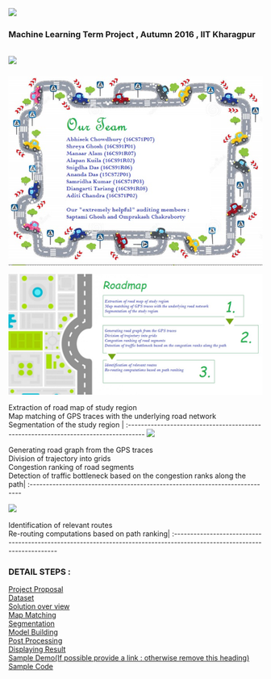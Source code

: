 ![](https://github.com/cs60050/MacTrackz/blob/master/Picture/logo.jpg)

### Machine Learning Term Project , Autumn 2016 , IIT Kharagpur

![](https://github.com/cs60050/MacTrackz/blob/master/Picture/rush_hour_traffic_cartoon_corr.jpg)
------------------------------------------------------------------------------------
![](https://github.com/cs60050/MacTrackz/blob/master/Picture/team.jpg)




![](https://github.com/cs60050/MacTrackz/blob/master/Picture/roadmap.jpg)

Extraction of road map of study region<br />Map matching of GPS traces with the underlying road network<br />Segmentation of the study region |
:----------------------------------------------------------------------------------- 
![](https://github.com/cs60050/MacTrackz/blob/master/Picture/roadmap%20arrow.png)

Generating road graph from the GPS traces<br />Division of trajectory into grids<br />Congestion ranking of road segments<br />Detection of traffic bottleneck based on the congestion ranks along the path|
:---------------------------------------------------------------------------

![](https://github.com/cs60050/MacTrackz/blob/master/Picture/roadmap%20arrow.png)

Identification of relevant routes<br />Re-routing computations based on path ranking|
:------------------------------------------------------------------------------------------------------------------------

### DETAIL STEPS :

 [Project Proposal ](https://github.com/cs60050/MacTrackz/blob/master/Docs/Project_Proposal.md)<br/>
 [Dataset](https://github.com/cs60050/MacTrackz/blob/master/Docs/dataset.md)<br/>
 [Solution over view](https://github.com/cs60050/MacTrackz/blob/master/Docs/Solution%20overview.md)<br/>
 [Map Matching](https://github.com/cs60050/MacTrackz/blob/master/Docs/Preprocessing.md)<br/>
 [Segmentation](https://github.com/cs60050/MacTrackz/blob/master/Docs/Road%20Segmentation.md)<br/>
 [Model Building](https://github.com/cs60050/MacTrackz/blob/master/Docs/Model%20Building.md)<br/>
 [Post Processing]()<br/>
 [Displaying Result ](https://github.com/cs60050/MacTrackz/blob/master/Docs/Graphical%20User%20Interface.md)<br/>
 [Sample Demo(If possible provide a link : otherwise remove this heading)]()<br/>
 [Sample Code](https://github.com/cs60050/MacTrackz/tree/master/Code)<br/>

